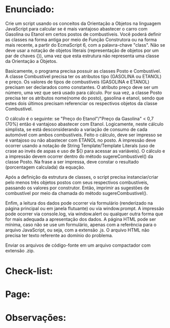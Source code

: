 # Enunciado:

Crie um script usando os conceitos da Orientação a Objetos na linguagem JavaScript para calcular se é mais vantajoso abastecer o carro com Gasolina ou Etanol em certos postos de combustíveis. 
Você poderá definir as classes na forma antiga por meio de Função Construtora ou na forma mais recente, a partir do EcmaScript 6, com a palavra-chave "class". 
Não se deve usar a notação de objetos literais (representação de objetos por um par de chaves {}), uma vez que esta estrutura não representa uma classe da Orientação a Objetos. 

Basicamente, o programa precisa possuir as classes Posto e Combustível. 
A classe Combustível precisa ter os atributos tipo (GASOLINA ou ETANOL) e preço. 
Os valores de tipos de combustíveis (GASOLINA e ETANOL) precisam ser declarados como constantes. 
O atributo preço deve ser um número, uma vez que será usado para cálculo. 
Por sua vez, a classe Posto precisa ter os atributos nome(nome do posto), gasolina e etanol, sendo que estes dois últimos precisam referenciar os respectivos objetos da classe Combustível.

O cálculo é o seguinte: se "Preço do Etanol"/"Preço da Gasolina" < 0,7 (70%) então é vantajoso abastecer com Etanol. 
Logicamente, neste cálculo simplista, se está desconsiderando a variação de consumo de cada automóvel com ambos combustíveis. 
Feito o cálculo, deve ser impresso se é vantajoso ou não abastecer com ETANOL no posto. 
A impressão deve ocorrer usando a notação de String Template/Template Literals (uso de crase ao invés de aspas e uso de ${} para acessar as variáveis). 
O cálculo e a impressão devem ocorrer dentro do método sugereCombustivel() da classe Posto. 
Na frase a ser impressa, deve constar o resultado (porcentagem calculada) da equação.

Após a definição da estrutura de classes, o script precisa instanciar/criar pelo menos três objetos postos com seus respectivos combustíveis, passando os valores por construtor. 
Então, imprimir as sugestões de combustível por meio da chamada do método sugereCombustivel().  

Enfim, a leitura dos dados pode ocorrer via formulário (renderizado na página principal ou em janela flutuante) ou via window.prompt. 
A impressão pode ocorrer via console.log, via window.alert ou qualquer outra forma que for mais adequada a apresentação dos dados. 
A página HTML pode ser mínima, caso não se use um formulário, apenas com a referência para o arquivo JavaScript, ou seja, com a extensão .js. 
O arquivo HTML não precisa ter texto referente ao domínio do problema.

Enviar os arquivos de código-fonte em um arquivo compactador com extensão .zip.

# Check-list:


# Page:


# Observações:

